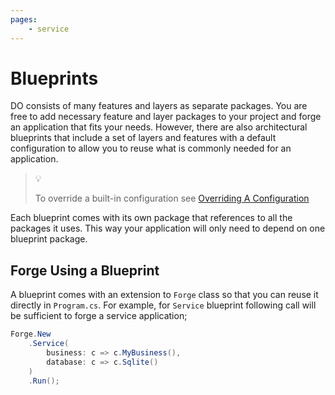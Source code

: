 ```yaml
---
pages:
    - service
---
```


# Blueprints

DO consists of many features and layers as separate packages. You are free to
add necessary feature and layer packages to your project and forge an
application that fits your needs. However, there are also architectural
blueprints that include a set of layers and features with a default
configuration to allow you to reuse what is commonly needed for an application.

> :bulb:
>
> To override a built-in configuration see
> [Overriding A Configuration](../architecture/application.md#overriding-a-configuration)

Each blueprint comes with its own package that references to all the packages
it uses. This way your application will only need to depend on one blueprint
package.

## Forge Using a Blueprint

A blueprint comes with an extension to `Forge` class so that you can reuse it
directly in `Program.cs`. For example, for `Service` blueprint following call
will be sufficient to forge a service application;

```csharp
Forge.New
    .Service(
        business: c => c.MyBusiness(),
        database: c => c.Sqlite()
    )
    .Run();
```
